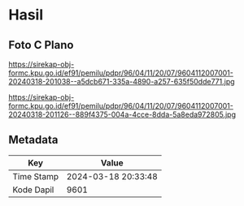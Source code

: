 # Hasil

## Foto C Plano

https://sirekap-obj-formc.kpu.go.id/ef91/pemilu/pdpr/96/04/11/20/07/9604112007001-20240318-201038--a5dcb671-335a-4890-a257-635f50dde771.jpg

https://sirekap-obj-formc.kpu.go.id/ef91/pemilu/pdpr/96/04/11/20/07/9604112007001-20240318-201126--889f4375-004a-4cce-8dda-5a8eda972805.jpg


## Metadata

| Key        | Value               |
| ---------- | ------------------- |
| Time Stamp | 2024-03-18 20:33:48 |
| Kode Dapil | 9601                |



